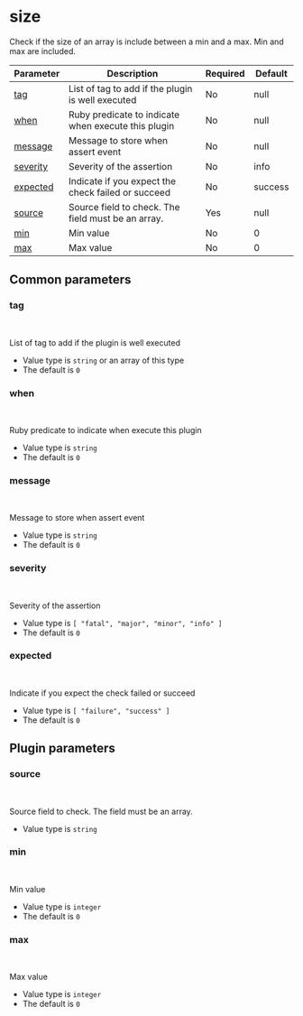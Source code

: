 # size <Badge type='tip' text='community' vertical='top' />

Check if the size of an array is include between a min and a max. Min and max are included.

| Parameter | Description | Required | Default |
|---|---|---|---|
| [tag](#tag) | List of tag to add if the plugin is well executed | No | null
| [when](#when) | Ruby predicate to indicate when execute this plugin | No | null
| [message](#message) | Message to store when assert event | No | null
| [severity](#severity) | Severity of the assertion | No | info
| [expected](#expected) | Indicate if you expect the check failed or succeed | No | success
| [source](#source) | Source field to check. The field must be an array. | Yes | null
| [min](#min) | Min value | No | 0
| [max](#max) | Max value | No | 0

## Common parameters
### tag
<br/>
<Badge type=warning text=optional vertical=bottom />

List of tag to add if the plugin is well executed
- Value type is `string` or an array of this type
- The default is `0`

### when
<br/>
<Badge type=warning text=optional vertical=bottom />

Ruby predicate to indicate when execute this plugin
- Value type is `string`
- The default is `0`

### message
<br/>
<Badge type=warning text=optional vertical=bottom />

Message to store when assert event
- Value type is `string`
- The default is `0`

### severity
<br/>
<Badge type=warning text=optional vertical=bottom />

Severity of the assertion
- Value type is `[
  "fatal",
  "major",
  "minor",
  "info"
]`
- The default is `0`

### expected
<br/>
<Badge type=warning text=optional vertical=bottom />

Indicate if you expect the check failed or succeed
- Value type is `[
  "failure",
  "success"
]`
- The default is `0`

## Plugin parameters
### source
<br/>
<Badge type=tip text=required vertical=bottom />

Source field to check. The field must be an array.
- Value type is `string`

### min
<br/>
<Badge type=warning text=optional vertical=bottom />

Min value
- Value type is `integer`
- The default is `0`

### max
<br/>
<Badge type=warning text=optional vertical=bottom />

Max value
- Value type is `integer`
- The default is `0`

